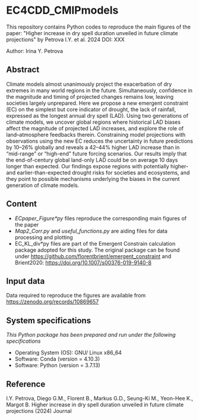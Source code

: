 # EC4CDD_CMIPmodels
This repository contains Python codes to reproduce the main figures of the paper: "Higher increase in dry spell duration unveiled in future climate projections" by Petrova I.Y. et al. 2024 DOI: XXX

Author: Irina Y. Petrova

## Abstract

Climate models almost unanimously project the exacerbation of dry extremes in many world regions in the future. Simultaneously, confidence in the magnitude and timing of projected changes remains low, leaving societies largely unprepared⁠. Here we propose a new emergent constraint (EC) on the simplest but core indicator of drought, the lack of rainfall, expressed as the longest annual dry spell (LAD). Using two generations of climate models, we uncover global regions where historical LAD biases affect the magnitude of projected LAD increases, and explore the role of land–atmosphere feedbacks therein. Constraining model projections with observations using the new EC reduces the uncertainty in future predictions by 10–26% globally and reveals a 42–44% higher LAD increase than in “mid-range” or “high-end” future forcing scenarios. Our results imply that the end-of-century global land-only LAD could be on average 10 days longer than expected. Our findings expose regions with potentially higher- and earlier-than-expected drought risks for societies and ecosystems, and they point to possible mechanisms underlying the biases in the current generation of climate models. 

## Content 
* _ECpaper_Figure*py_ files reproduce the corresponding main figures of the paper
* _Map2_Corr.py_ and _useful_functions.py_ are aiding files for data processing and plotting
* EC_KL_div*py files are part of the Emergent Constrain calculation package adopted for this study. The original package can be found under https://github.com/florentbrient/emergent_constraint and Brient2020: https://doi.org/10.1007/s00376-019-9140-8

## Input data

Data required to reproduce the figures are available from https://zenodo.org/records/10869657

## System specifications

_This Python package has been prepared and run under the following specifications_
* Operating System (OS): GNU/ Linux x86_64
* Software: Conda (version = 4.10.3) 
* Software: Python (version = 3.7.13)

## Reference

I.Y. Petrova, Diego G.M., Florent B., Markus G.D., Seung-Ki M., Yeon-Hee K., Margot B. Higher increase in dry spell duration unveiled in future climate projections (2024) Journal

